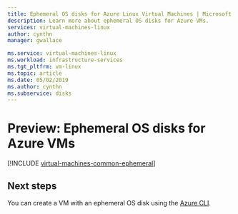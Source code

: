 ```yaml
---
title: Ephemeral OS disks for Azure Linux Virtual Machines | Microsoft Docs
description: Learn more about ephemeral OS disks for Azure VMs.
services: virtual-machines-linux
author: cynthn
manager: gwallace

ms.service: virtual-machines-linux
ms.workload: infrastructure-services
ms.tgt_pltfrm: vm-linux
ms.topic: article
ms.date: 05/02/2019
ms.author: cynthn
ms.subservice: disks
---
```

# Preview: Ephemeral OS disks for Azure VMs

[!INCLUDE [virtual-machines-common-ephemeral](../../../includes/virtual-machines-common-ephemeral.md)]
 
## Next steps
You can create a VM with an ephemeral OS disk using the [Azure CLI](https://docs.microsoft.com/cli/azure/vm#az-vm-create).

